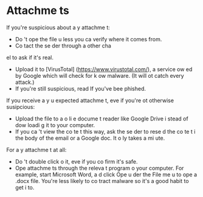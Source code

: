 [Title]: # (Pièces joi
tes)
[Order]: # (4)

**Attachme
ts**
===================

If you're suspicious about a
y attachme
t: 

* Do
't ope
 the file u
less you ca
 verify where it comes from. 
* Co
tact the se
der through a
other cha

el to ask if it's real. 
* Upload it to [VirusTotal] (https://www.virustotal.com/), a service ow
ed  by Google which will check for k
ow
 malware. (It will 
ot catch every attack.) 
* If you're still suspicious, read If you've bee
 phished.

If you receive a
y u
expected attachme
t, eve
 if you're 
ot otherwise susipcious: 

* Upload the file to a
 o
li
e docume
t reader like Google Drive i
stead of dow
loadi
g it to your computer.  
* If you ca
't view the co
te
t this way, ask the se
der to rese
d the co
te
t i
 the body of the email or a Google doc. It o
ly takes a mi
ute.

For a
y attachme
t at all: 

* Do
't double click o
 it, eve
 if you co
firm it's safe. 
* Ope
 attachme
ts through the releva
t program o
 your computer. For example, start Microsoft Word, a
d click Ope
 u
der the File me
u to ope
 a .docx file. You're less likely to co
tract malware so it's a good habit to get i
to.
